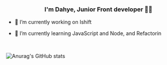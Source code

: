
  

### <div align="center">I'm Dahye, Junior Front developer 👨‍💻 </div>  
  

- 🔭 I’m currently working on Ishift   
  

- 🌱 I’m currently learning JavaScript and Node, and Refactorin   
  

<br/>  


![Anurag's GitHub stats](https://github-readme-stats.vercel.app/api?username=dahye1013&show_icons=true&theme=radical)

<!--
**dahye1013/dahye1013** is a ✨ _special_ ✨ repository because its `README.md` (this file) appears on your GitHub profile.

Here are some ideas to get you started:

- 🔭 I’m currently working on ...
- 🌱 I’m currently learning ...
- 👯 I’m looking to collaborate on ...
- 🤔 I’m looking for help with ...
- 💬 Ask me about ...
- 📫 How to reach me: ...
- 😄 Pronouns: ...
- ⚡ Fun fact: ...
✨⚡
-->
